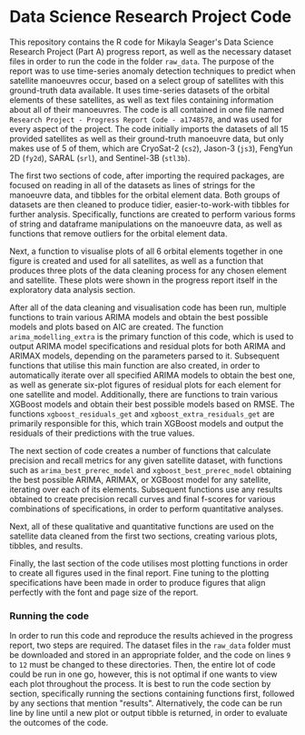 # Data Science Research Project Code
This repository contains the R code for Mikayla Seager's Data Science Research Project (Part A) progress report, as well as the necessary dataset files in order to run the code in the folder `raw_data`. The purpose of the report was to use time-series anomaly detection techniques to predict when satellite manoeuvres occur, based on a select group of satellites with this ground-truth data available. It uses time-series datasets of the orbital elements of these satellites, as well as text files containing information about all of their manoeuvres. The code is all contained in one file named `Research Project - Progress Report Code - a1748578`, and was used for every aspect of the project. The code initially imports the datasets of all 15 provided satellites as well as their ground-truth manoeuvre data, but only makes use of 5 of them, which are CryoSat-2 (`cs2`), Jason-3 (`js3`), FengYun 2D (`fy2d`), SARAL (`srl`), and Sentinel-3B (`stl3b`).

The first two sections of code, after importing the required packages, are focused on reading in all of the datasets as lines of strings for the manoeuvre data, and tibbles for the orbital element data. Both groups of datasets are then cleaned to produce tidier, easier-to-work-with tibbles for further analysis. Specifically, functions are created to perform various forms of string and dataframe manipulations on the manoeuvre data, as well as functions that remove outliers for the orbital element data.

Next, a function to visualise plots of all 6 orbital elements together in one figure is created and used for all satellites, as well as a function that produces three plots of the data cleaning process for any chosen element and satellite. These plots were shown in the progress report itself in the exploratory data analysis section.

After all of the data cleaning and visualisation code has been run, multiple functions to train various ARIMA models and obtain the best possible models and plots based on AIC are created. The function `arima_modelling_extra` is the primary function of this code, which is used to output ARIMA model specifications and residual plots for both ARIMA and ARIMAX models, depending on the parameters parsed to it. Subsequent functions that utilise this main function are also created, in order to automatically iterate over all specified ARIMA models to obtain the best one, as well as generate six-plot figures of residual plots for each element for one satellite and model. Additionally, there are functions to train various XGBoost models and obtain their best possible models based on RMSE. The functions `xgboost_residuals_get` and `xgboost_extra_residuals_get` are primarily responsible for this, which train XGBoost models and output the residuals of their predictions with the true values.

The next section of code creates a number of functions that calculate precision and recall metrics for any given satellite dataset, with functions such as `arima_best_prerec_model` and `xgboost_best_prerec_model` obtaining the best possible ARIMA, ARIMAX, or XGBoost model for any satellite, iterating over each of its elements. Subsequent functions use any results obtained to create precision recall curves and final f-scores for various combinations of specifications, in order to perform quantitative analyses.

Next, all of these qualitative and quantitative functions are used on the satellite data cleaned from the first two sections, creating various plots, tibbles, and results.

Finally, the last section of the code utilises most plotting functions in order to create all figures used in the final report. Fine tuning to the plotting specifications have been made in order to produce figures that align perfectly with the font and page size of the report.

### Running the code
In order to run this code and reproduce the results achieved in the progress report, two steps are required. The dataset files in the `raw_data` folder must be downloaded and stored in an appropriate folder, and the code on lines `9` to `12` must be changed to these directories. Then, the entire lot of code could be run in one go, however, this is not optimal if one wants to view each plot throughout the process. It is best to run the code section by section, specifically running the sections containing functions first, followed by any sections that mention "results". Alternatively, the code can be run line by line until a new plot or output tibble is returned, in order to evaluate the outcomes of the code.
